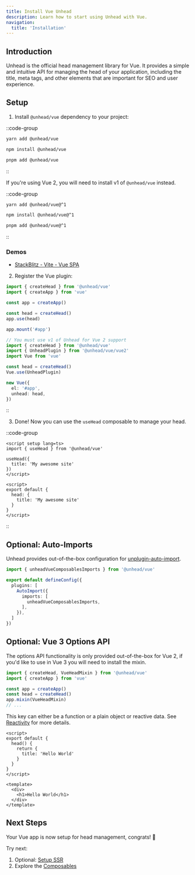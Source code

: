 ```yaml
---
title: Install Vue Unhead
description: Learn how to start using Unhead with Vue.
navigation:
  title: 'Installation'
---
```


## Introduction

Unhead is the official head management library for Vue. It provides a simple and intuitive API for managing the head of your application, including the title, meta tags, and other elements that are important for SEO and user experience.

## Setup

1. Install `@unhead/vue` dependency to your project:

::code-group

```bash [yarn]
yarn add @unhead/vue
```

```bash [npm]
npm install @unhead/vue
```

```bash [pnpm]
pnpm add @unhead/vue
```

::

If you're using Vue 2, you will need to install v1 of `@unhead/vue` instead.

::code-group

```bash [yarn]
yarn add @unhead/vue@^1
```

```bash [npm]
npm install @unhead/vue@^1
```

```bash [pnpm]
pnpm add @unhead/vue@^1
```

::


### Demos

- [StackBlitz - Vite - Vue SPA](https://stackblitz.com/edit/vitejs-vite-uijgqa?file=package.json)

2. Register the Vue plugin:

```ts [Vue 3]
import { createHead } from '@unhead/vue'
import { createApp } from 'vue'

const app = createApp()

const head = createHead()
app.use(head)

app.mount('#app')
```

```ts [Vue 2]
// You must use v1 of Unhead for Vue 2 support
import { createHead } from '@unhead/vue'
import { UnheadPlugin } from '@unhead/vue/vue2'
import Vue from 'vue'

const head = createHead()
Vue.use(UnheadPlugin)

new Vue({
  el: '#app',
  unhead: head,
})
```

::

3. Done! Now you can use the `useHead` composable to manage your head.

::code-group

```vue [useHead]
<script setup lang=ts>
import { useHead } from '@unhead/vue'

useHead({
  title: 'My awesome site'
})
</script>
```

```vue [Options API]
<script>
export default {
  head: {
    title: 'My awesome site'
  }
}
</script>
```

::

## Optional: Auto-Imports

Unhead provides out-of-the-box configuration for [unplugin-auto-import](https://github.com/antfu/unplugin-auto-import).

```ts [vite.config.ts]
import { unheadVueComposablesImports } from '@unhead/vue'

export default defineConfig({
  plugins: [
    AutoImport({
      imports: [
        unheadVueComposablesImports,
      ],
    }),
  ]
})
```

## Optional: Vue 3 Options API

The options API functionality is only provided out-of-the-box for Vue 2, if you'd like to use in Vue 3 you will need to install the mixin.

```ts
import { createHead, VueHeadMixin } from '@unhead/vue'
import { createApp } from 'vue'

const app = createApp()
const head = createHead()
app.mixin(VueHeadMixin)
// ...
```

This key can either be a function or a plain object or reactive data. See [Reactivity](/setup/vue/how-it-works) for more details.

```vue
<script>
export default {
  head() {
    return {
      title: 'Hello World'
    }
  }
}
</script>

<template>
  <div>
    <h1>Hello World</h1>
  </div>
</template>
```

## Next Steps

Your Vue app is now setup for head management, congrats! 🎉

Try next:
1. Optional: [Setup SSR](/setup/ssr/installation)
2. Explore the [Composables](/usage/composables/use-head)
